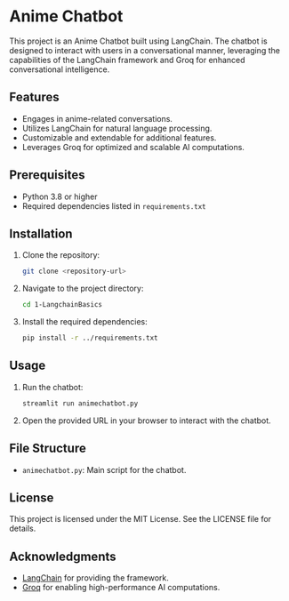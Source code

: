 # Anime Chatbot
This project is an Anime Chatbot built using LangChain. The chatbot is designed to interact with users in a conversational manner, leveraging the capabilities of the LangChain framework and Groq for enhanced conversational intelligence.

## Features
- Engages in anime-related conversations.
- Utilizes LangChain for natural language processing.
- Customizable and extendable for additional features.
- Leverages Groq for optimized and scalable AI computations.

## Prerequisites
- Python 3.8 or higher
- Required dependencies listed in `requirements.txt`

## Installation
1. Clone the repository:
   ```bash
   git clone <repository-url>
   ```
2. Navigate to the project directory:
   ```bash
   cd 1-LangchainBasics
   ```
3. Install the required dependencies:
   ```bash
   pip install -r ../requirements.txt
   ```

## Usage
1. Run the chatbot:
   ```bash
   streamlit run animechatbot.py
   ```
2. Open the provided URL in your browser to interact with the chatbot.

## File Structure
- `animechatbot.py`: Main script for the chatbot.

## License
This project is licensed under the MIT License. See the LICENSE file for details.

## Acknowledgments
- [LangChain](https://github.com/hwchase17/langchain) for providing the framework.
- [Groq](https://groq.com) for enabling high-performance AI computations.